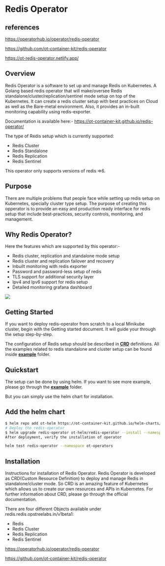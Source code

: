 # Redis Operator

## references

<https://operatorhub.io/operator/redis-operator>

<https://github.com/ot-container-kit/redis-operator>

<https://ot-redis-operator.netlify.app/>

## Overview

Redis Operator is a software to set up and manage Redis on Kubernetes.
A Golang based redis operator that will make/oversee Redis standalone/cluster/replication/sentinel mode setup on top of the Kubernetes. It can create a redis cluster setup with best practices on Cloud as well as the Bare-metal environment. Also, it provides an in-built monitoring capability using redis-exporter.

Documentation is available here:- <https://ot-container-kit.github.io/redis-operator/>

The type of Redis setup which is currently supported:

- Redis Cluster
- Redis Standalone
- Redis Replication
- Redis Sentinel

This operator only supports versions of redis =>6.

## Purpose

There are multiple problems that people face while setting up redis setup on Kubernetes, specially cluster type setup. The purpose of creating this opperator is to provide an easy and production ready interface for redis setup that include best-practices, security controls, monitoring, and management.

## Why Redis Operator?

Here the features which are supported by this operator:-

- Redis cluster, replication and standalone mode setup
- Redis cluster and replication failover and recovery
- Inbuilt monitoring with redis exporter
- Password and password-less setup of redis
- TLS support for additional security layer
- Ipv4 and Ipv6 support for redis setup
- Detailed monitoring grafana dashboard

![](https://ot-redis-operator.netlify.app/images/redis-operator-architecture.png)

## Getting Started

If you want to deploy redis-operator from scratch to a local Minikube cluster, begin with the Getting started document. It will guide your through the setup step-by-step.

The configuration of Redis setup should be described in **[CRD](https://github.com/OT-CONTAINER-KIT/redis-operator/blob/master/config/crd/bases)** definitions. All the examples related to redis standalone and cluster setup can be found inside **[example](https://github.com/OT-CONTAINER-KIT/redis-operator/blob/master/example)** folder.

## Quickstart

The setup can be done by using helm. If you want to see more example, please go through the **[example](https://github.com/OT-CONTAINER-KIT/redis-operator/blob/master/example)** folder.

But you can simply use the helm chart for installation.

## Add the helm chart

```bash
$ helm repo add ot-helm https://ot-container-kit.github.io/helm-charts/
# Deploy the redis-operator
$ helm upgrade redis-operator ot-helm/redis-operator --install --namespace ot-operators
After deployment, verify the installation of operator

helm test redis-operator --namespace ot-operators
```

## Installation

Instructions for installation of Redis Operator.
Redis Operator is developed as CRD(Custom Resource Definition) to deploy and manage Redis in standalone/cluster mode. So CRD is an amazing feature of Kubernetes which allows us to create our own resources and APIs in Kubernetes. For further information about CRD, please go through the official documentation.

There are four different Objects available under redis.redis.opstreelabs.in/v1beta1:

- Redis
- Redis Cluster
- Redis Replication
- Redis Sentinel

<https://operatorhub.io/operator/redis-operator>

<https://github.com/ot-container-kit/redis-operator>
